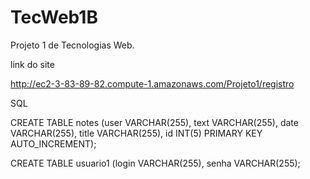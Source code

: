 # TecWeb1B
Projeto 1 de Tecnologias Web.

link do site

http://ec2-3-83-89-82.compute-1.amazonaws.com/Projeto1/registro

SQL

CREATE TABLE notes (user VARCHAR(255), text VARCHAR(255), date VARCHAR(255), title VARCHAR(255), id INT(5) PRIMARY KEY AUTO_INCREMENT);

CREATE TABLE usuario1 (login VARCHAR(255), senha VARCHAR(255);

